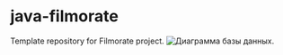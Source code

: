 # java-filmorate
Template repository for Filmorate project.
![Диаграмма базы данных.](https://ibb.co/GsdkPxF)
